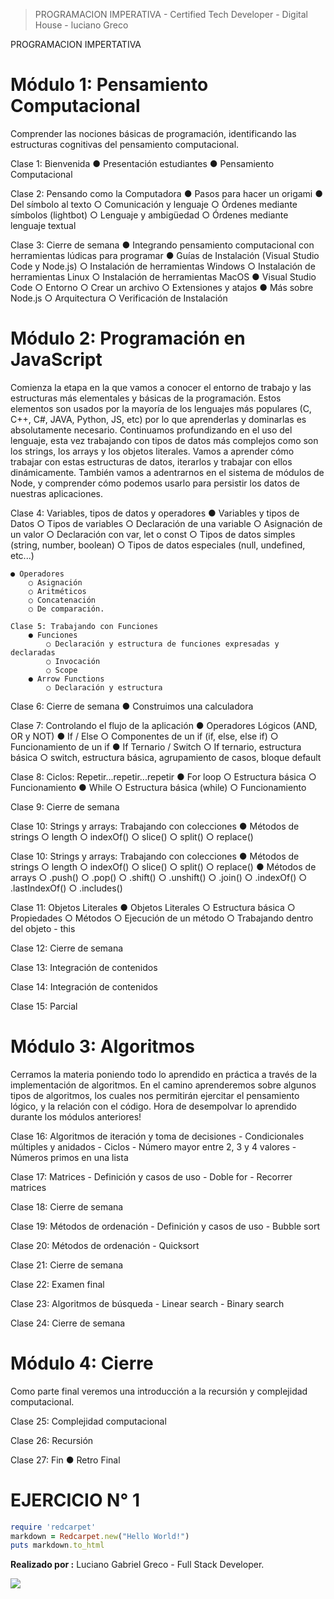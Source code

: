 
> PROGRAMACION IMPERATIVA - Certified Tech Developer - Digital House - luciano Greco

PROGRAMACION IMPERTATIVA

# Módulo 1: Pensamiento Computacional
Comprender las nociones básicas de programación, identificando las estructuras cognitivas del pensamiento computacional.

Clase 1: Bienvenida
	● Presentación estudiantes
	● Pensamiento Computacional

Clase 2: Pensando como la Computadora
	● Pasos para hacer un origami
	● Del símbolo al texto
		○ Comunicación y lenguaje
		○ Órdenes mediante símbolos (lightbot)
		○ Lenguaje y ambigüedad
		○ Órdenes mediante lenguaje textual

Clase 3: Cierre de semana
	● Integrando pensamiento computacional con herramientas lúdicas para programar
	● Guías de Instalación (Visual Studio Code y Node.js)
		○ Instalación de herramientas Windows
		○ Instalación de herramientas Linux
			○ Instalación de herramientas MacOS
	● Visual Studio Code
		○ Entorno
		○ Crear un archivo
		○ Extensiones y atajos
	● Más sobre Node.js
		○ Arquitectura
		○ Verificación de Instalación


# Módulo 2: Programación en JavaScript
Comienza la etapa en la que vamos a conocer el entorno de trabajo y las estructuras más elementales y básicas de la programación. Estos elementos son usados por la mayoría de los lenguajes más populares (C, C++, C#, JAVA, Python, JS, etc) por lo que aprenderlas y dominarlas es absolutamente necesario.
Continuamos profundizando en el uso del lenguaje, esta vez trabajando con tipos de datos más complejos como son los strings, los arrays y los objetos literales. Vamos a aprender cómo trabajar con estas estructuras de datos, iterarlos y trabajar con ellos dinámicamente.
También vamos a adentrarnos en el sistema de módulos de Node, y comprender cómo podemos usarlo para persistir los datos de nuestras aplicaciones.

Clase 4: Variables, tipos de datos y operadores
	● Variables y tipos de Datos
		○ Tipos de variables
		○ Declaración de una variable
		○ Asignación de un valor
		○ Declaración con var, let o const
		○ Tipos de datos simples (string, number, boolean)
		○ Tipos de datos especiales (null, undefined, etc...)

	● Operadores
		○ Asignación
		○ Aritméticos
		○ Concatenación
		○ De comparación.

	Clase 5: Trabajando con Funciones
		● Funciones
			○ Declaración y estructura de funciones expresadas y declaradas
			○ Invocación
			○ Scope
		● Arrow Functions
			○ Declaración y estructura

Clase 6: Cierre de semana
	● Construimos una calculadora

Clase 7: Controlando el flujo de la aplicación
	● Operadores Lógicos (AND, OR y NOT)
	● If / Else
		○ Componentes de un if (if, else, else if)
		○ Funcionamiento de un if
	● If Ternario / Switch
		○ If ternario, estructura básica
		○ switch, estructura básica, agrupamiento de casos, bloque default

Clase 8: Ciclos: Repetir...repetir...repetir
	● For loop
		○ Estructura básica
		○ Funcionamiento
	● While
		○ Estructura básica (while)
		○ Funcionamiento

Clase 9: Cierre de semana

Clase 10: Strings y arrays: Trabajando con colecciones
	● Métodos de strings
		○ length
		○ indexOf()
		○ slice()
		○ split()
		○ replace()

Clase 10: Strings y arrays: Trabajando con colecciones
	● Métodos de strings
		○ length
		○ indexOf()
		○ slice()
		○ split()
		○ replace()
	● Métodos de arrays
		○ .push()
		○ .pop()
		○ .shift()
		○ .unshift()
		○ .join()
		○ .indexOf()
		○ .lastIndexOf()
		○ .includes()

Clase 11: Objetos Literales
	● Objetos Literales
		○ Estructura básica
		○ Propiedades
		○ Métodos
		○ Ejecución de un método
		○ Trabajando dentro del objeto - this

Clase 12: Cierre de semana

Clase 13: Integración de contenidos

Clase 14: Integración de contenidos

Clase 15: Parcial



# Módulo 3: Algoritmos
Cerramos la materia poniendo todo lo aprendido en práctica a través de la implementación de algoritmos.
En el camino aprenderemos sobre algunos tipos de algoritmos, los cuales nos permitirán ejercitar el pensamiento lógico, y la relación con el código. Hora de desempolvar lo aprendido durante los módulos anteriores!

Clase 16: Algoritmos de iteración y toma de decisiones
	- Condicionales múltiples y anidados
	- Ciclos
	- Número mayor entre 2, 3 y 4 valores
	- Números primos en una lista

Clase 17: Matrices
	- Definición y casos de uso
	- Doble for
	- Recorrer matrices

Clase 18: Cierre de semana

Clase 19: Métodos de ordenación
	- Definición y casos de uso
	- Bubble sort

Clase 20: Métodos de ordenación
	- Quicksort

Clase 21: Cierre de semana

Clase 22: Examen final

Clase 23: Algoritmos de búsqueda
	- Linear search
	- Binary search

Clase 24: Cierre de semana



# Módulo 4: Cierre
Como parte final veremos una introducción a la recursión y complejidad computacional.

Clase 25: Complejidad computacional

Clase 26: Recursión

Clase 27: Fin
	● Retro Final


**EJERCICIO N° 1**
=================

```ruby
require 'redcarpet'
markdown = Redcarpet.new("Hello World!")
puts markdown.to_html
```

**Realizado por :** Luciano Gabriel Greco - Full Stack Developer.

![](./img/LucianoGreco.jpeg)